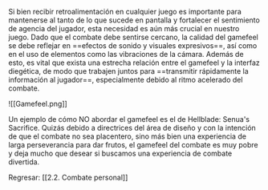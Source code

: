 
Si bien recibir retroalimentación en cualquier juego es importante para mantenerse al tanto de lo que sucede en pantalla y fortalecer el sentimiento de agencia del jugador, esta necesidad es aún más crucial en nuestro juego. Dado que el combate debe sentirse cercano, la calidad del gamefeel se debe reflejar en ==efectos de sonido y visuales expresivos==, así como en el uso de elementos como las vibraciones de la cámara. Además de esto, es vital que exista una estrecha relación entre el gamefeel y la interfaz diegética, de modo que trabajen juntos para ==transmitir rápidamente la información al jugador==, especialmente debido al ritmo acelerado del combate.

![[Gamefeel.png]]

Un ejemplo de cómo NO abordar el gamefeel es el de Hellblade: Senua's Sacrifice. Quizás debido a directrices del área de diseño y con la intención de que el combate no sea placentero, sino más bien una experiencia de larga perseverancia para dar frutos, el gamefeel del combate es muy pobre y deja mucho que desear si buscamos una experiencia de combate divertida.


Regresar: [[2.2. Combate personal]]
